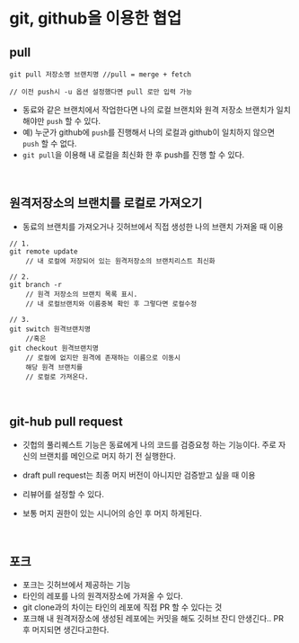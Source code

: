 # git, github을 이용한 협업

## pull

```
git pull 저장소명 브랜치명 //pull = merge + fetch

// 이전 push시 -u 옵션 설정했다면 pull 로만 입력 가능
```

- 동료와 같은 브랜치에서 작업한다면 나의 로컬 브랜치와 원격 저장소 브랜치가 일치 해야만 `push` 할 수 있다.
- 예) 누군가 github에 `push`를 진행해서 나의 로컬과 github이 일치하지 않으면 `push` 할 수 없다.
- `git pull`을 이용해 내 로컬을 최신화 한 후 push를 진행 할 수 있다.

<br>

## 원격저장소의 브랜치를 로컬로 가져오기

- 동료의 브랜치를 가져오거나 깃허브에서 직접 생성한 나의 브랜치 가져올 때 이용

```
// 1.
git remote update
    // 내 로컬에 저장되어 있는 원격저장소의 브랜치리스트 최신화

// 2.
git branch -r
    // 원격 저장소의 브랜치 목록 표시.
    // 내 로컬브랜치와 이름중복 확인 후 그렇다면 로컬수정

// 3.
git switch 원격브랜치명
    //혹은
git checkout 원격브랜치명
    // 로컬에 없지만 원격에 존재하는 이름으로 이동시
    해당 원격 브랜치를
    // 로컬로 가져온다.

```

<br>

## git-hub pull request

- 깃헙의 풀리퀘스트 기능은 동료에게 나의 코드를 검증요청 하는 기능이다. 주로 자신의 브랜치를 메인으로 머지 하기 전 실행한다.

- draft pull request는 최종 머지 버전이 아니지만 검증받고 싶을 때 이용

- 리뷰어를 설정할 수 있다.

- 보통 머지 권한이 있는 시니어의 승인 후 머지 하게된다.

<br>

## 포크

- 포크는 깃허브에서 제공하는 기능
- 타인의 레포를 나의 원격저장소에 가져올 수 있다.
- git clone과의 차이는 타인의 레포에 직접 PR 할 수 있다는 것
- 포크해 내 원격저장소에 생성된 레포에는 커밋을 해도 깃허브 잔디 안생긴다.. PR 후 머지되면 생긴다고한다.
